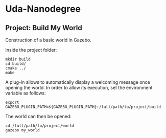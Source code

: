 # Uda-Nanodegree

## Project: Build My World

Construction of a basic world in Gazebo.

Inside the project folder:
```
mkdir build
cd build/
cmake ../
make
```

A plug-in allows to automatically display a welcoming message once opening the world. In order to allow its execution, set the environment variable as follows:
```
export GAZEBO_PLUGIN_PATH=${GAZEBO_PLUGIN_PATH}:/full/path/to/project/build
```

The world can then be opened:
```
cd /full/path/to/project/world
gazebo my_world
```
